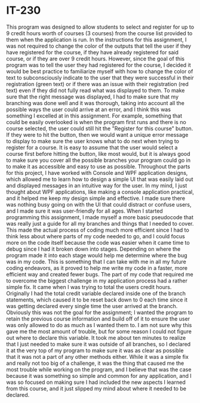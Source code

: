 # IT-230

This program was designed to allow students to select and register for up to 9 credit hours worth of courses (3 courses) from the course list provided to them when the application is run. In the instructions for this assignment, I was not required to change the color of the outputs that tell the user if they have registered for the course, if they have already registered for said course, or if they are over 9 credit hours. However, since the goal of this program was to tell the user they had registered for the course, I decided it would be best practice to familiarize myself with how to change the color of text to subconsciously indicate to the user that they were successful in their registration (green text) or if there was an issue with their registration (red text) even if they did not fully read what was displayed to them. To make sure that the right message was displayed, I had to make sure that my branching was done well and it was thorough, taking into account all the possible ways the user could arrive at an error, and I think this was something I excelled at in this assignment. For example, something that could be easily overlooked is when the program first runs and there is no course selected, the user could still hit the "Register for this course" button. If they were to hit the button, then we would want a unique error message to display to make sure the user knows what to do next when trying to register for a course. It is easy to assume that the user would select a course first before hitting the button, like most would, but it is always good to make sure you cover all the possible branches your program could go in to make it as accessible and easy to use as possible. Throughout the parts for this project, I have worked with Console and WPF application designs, which allowed me to learn how to design a simple UI that was easily laid out and displayed messages in an intuitive way for the user. In my mind, I just thought about WPF applications, like making a console application practical, and it helped me keep my design simple and effective. I made sure there was nothing busy going on with the UI that could distract or confuse users, and I made sure it was user-friendly for all ages. When I started programming this assignment, I made myself a more basic pseudocode that was really just a guide for all my branches and things that I needed to cover. This made the actual process of coding much more efficient since I had to think less about where parts of my code needed to go, and I could focus more on the code itself because the code was easier when it came time to debug since I had it broken down into stages. Depending on where the program made it into each stage would help me determine where the bug was in my code. This is something that I can take with me in all my future coding endeavors, as it proved to help me write my code in a faster, more efficient way and created fewer bugs. The part of my code that required me to overcome the biggest challenge in my application process had a rather simple fix. It came when I was trying to total the users credit hours. Originally I had the total credit variable declared inside one of the branch statements, which caused it to be reset back down to 0 each time since it was getting declared every single time the user arrived at the branch. Obviously this was not the goal for the assignment; I wanted the program to retain the previous course information and build off of it to ensure the user was only allowed to do as much as I wanted them to. I am not sure why this gave me the most amount of trouble, but for some reason I could not figure out where to declare this variable. It took me about ten minutes to realize that I just needed to make sure it was outside of all branches, so I declared it at the very top of my program to make sure it was as clear as possible that it was not a part of any other methods either. While it was a simple fix and really not too big of a challenge, it was the thing that caused me the most trouble while working on the program, and I believe that was the case because it was something so simple and common for any application, and I was so focused on making sure I had included the new aspects I learned from this course, and it just slipped my mind about where it needed to be declared.
